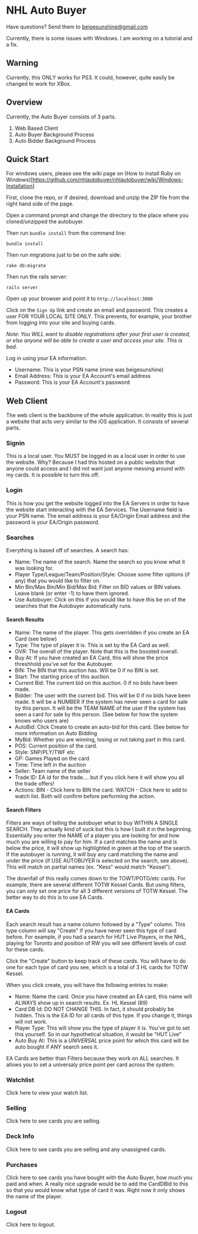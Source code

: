 # NHL Auto Buyer

Have questions? Send them to beigesunshine@gmail.com

Currently, there is some issues with Windows. I am working on a tutorial and a fix.

## Warning

Currently, this ONLY works for PS3. It could, however, quite easily be changed to work for XBox.

## Overview

Currently, the Auto Buyer consists of 3 parts. 

1. Web Based Client
2. Auto Buyer Background Process
3. Auto Bidder Background Process

## Quick Start

For windows users, please see the wiki page on (How to install Ruby on Windows)[https://github.com/nhlautobuyer/nhlautobuyer/wiki/Windows-Installation]

First, clone the repo, or if desired, download and unzip the ZIP file from the right hand side of the page.

Open a command prompt and change the directory to the place where you cloned/unzipped the autobuyer.

Then run `bundle install` from the command line:

    bundle install

Then run migrations just to be on the safe side:

    rake db:migrate

Then run the rails server:

    rails server

Open up your browser and point it to `http://localhost:3000`

Click on the `Sign Up` link and create an email and password. This creates a user FOR YOUR LOCAL SITE ONLY. This prevents, for example, your brother from logging into your site and buying cards.

_Note: You WILL want to disable registrations after your first user is created, or else anyone will be able to create a user and access your site. This is bad._

Log in using your EA information.

* Username: This is your PSN name (mine was beigesunshine)
* Email Address: This is your EA Account's email address
* Password: This is your EA Account's password


## Web Client

The web client is the backbone of the whole application. In reality this is just a website that acts very similar to the iOS application. It consists of several parts.

### Signin

This is a local user. You MUST be logged in as a local user in order to use the website. Why? Because I had this hosted on a public website that anyone could access and I did not want just anyone messing around with my cards. It is possible to turn this off.

### Login

This is how you get the website logged into the EA Servers in order to have the website start interacting with the EA Services. The Username field is your PSN name. The email address is your EA/Origin Email address and the password is your EA/Origin password.

### Searches

Everything is based off of searches. A search has:

* Name: The name of the search. Name the search so you know what it was looking for.
* Player Type/League/Team/Position/Style: Choose some filter options (if any) that you would like to filter on.
* Min Bin/Max Bin/Min Bid/Max Bid: Filter on BID values or BIN values. Leave blank (or enter -1) to have them ignored.
* Use Autobuyer: Click on this if you would like to have this be on of the searches that the Autobuyer automatically runs.

#### Search Results

* Name: The name of the player. This gets overridden if you create an EA Card (see below)
* Type: The type of player it is. This is set by the EA Card as well.
* OVR: The overall of the player. Note that this is the boosted overall.
* Buy At: If you have created an EA Card, this will show the price threshhold you've set for the Autobuyer.
* BIN: The BIN that this auction has. Will be 0 if no BIN is set.
* Start: The starting price of this auction.
* Current Bid: The current bid on this auction. 0 if no bids have been made.
* Bidder: The user with the current bid. This will be 0 if no bids have been made. It will be a NUMBER if the system has never seen a card for sale by this person. It will be the TEAM NAME of the user if the system has seen a card for sale by this person. (See below for how the system knows who users are)
* AutoBid: Click Create to create an auto-bid for this card. (See below for more information on Auto Bidding
* MyBid: Whether you are winning, losing or not taking part in this card.
* POS: Current position of the card.
* Style: SNP/PLY/TWF etc
* GP: Games Played on the card
* Time: Time left in the auction
* Seller: Team name of the seller
* Trade ID: EA id for the trade.... but if you click here it will show you all the trade offers!
* Actions: BIN - Click here to BIN the card. WATCH - Click here to add to watch list. Both will confirm before performing the action.

#### Search Filters

Filters are ways of telling the autobuyer what to buy WITHIN A SINGLE SEARCH. They actually kind of suck but this is how I built it in the beginning. Essentially you enter the NAME of a player you are looking for and how much you are willing to pay for him. If a card matches the name and is below the price, it will show up highlighted in green at the top of the search. If the autobuyer is running, it will buy any card matching the name and under the price (if USE AUTOBUYER is selected on the search, see above). This will match on partial names (ex. "Kess" would match "Kessel").

The downfall of this really comes down to the TOWT/POTG/etc cards. For example, there are several different TOTW Kessel Cards. But using filters, you can only set one price for all 3 different versions of TOTW Kessel. The better way to do this is to use EA Cards.

#### EA Cards

Each search result has a name column followed by a "Type" column. This type column will say "Create" if you have never seen this type of card before. For example, if you had a search for HUT Live Players, in the NHL, playing for Toronto and position of RW you will see different levels of cost for these cards.

Click the "Create" button to keep track of these cards. You will have to do one for each type of card you see, which is a total of 3 HL cards for TOTW Kessel. 

When you click create, you will have the following entries to make:

* Name: Name the card. Once you have created an EA card, this name will ALWAYS show up in search results. Ex. HL Kessel (89)
* Card DB Id: DO NOT CHANGE THIS. In fact, it should probably be hidden. This is the EA ID for all cards of this type. If you change it, things will not work.
* Player Type: This will show you the type of player it is. You've got to set this yourself. So in our hypothetical situation, it would be "HUT Live"
* Auto Buy At: This is a _UNIVERSAL_ price point for which this card will be auto bought if ANY search sees it.

EA Cards are better than Filters because they work on ALL searches. It allows you to set a universaly price point per card across the system.

### Watchlist

Click here to view your watch list.

### Selling

Click here to see cards you are selling.

### Deck Info

Click here to see cards you are selling and any unassigned cards.

### Purchases

Click here to see cards you have bought with the Auto Buyer, how much you paid and when. A really nice upgrade would be to add the CardDBId to this so that you would know what type of card it was. Right now it only shows the name of the player.

### Logout

Click here to logout.




